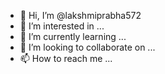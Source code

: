 - 👋 Hi, I’m @lakshmiprabha572
- 👀 I’m interested in ...
- 🌱 I’m currently learning ...
- 💞️ I’m looking to collaborate on ...
- 📫 How to reach me ...

<!---
lakshmiprabha572/lakshmiprabha572 is a ✨ special ✨ repository because its `README.md` (this file) appears on your GitHub profile.
You can click the Preview link to take a look at your changes.
--->
